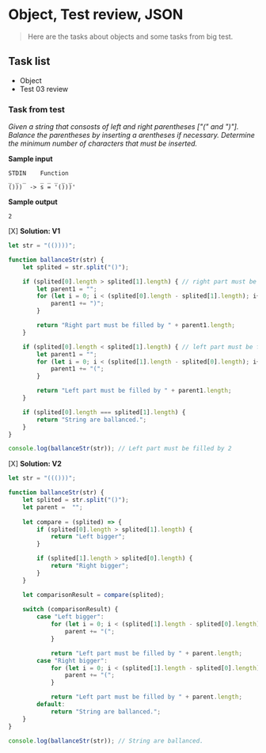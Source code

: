 # Object, Test review, JSON

> Here are the tasks about objects and some tasks from big test.

## Task list

- Object
- Test 03 review

### Task from test

_Given a string that consosts of left and right parentheses ["(" and ")"]. Balance the parentheses by inserting a arentheses if necessary. Determine the minimum number of characters that must be inserted._

**Sample input**

```
STDIN    Function
_ _ _    _ _ _ _ _
()))  -> s = '()))'
```
**Sample output**
```
2
```
[X] **Solution: V1**

```Javascript
let str = "(())))";

function ballanceStr(str) {
	let splited = str.split("()");

	if (splited[0].length > splited[1].length) { // right part must be filled
		let parent1 = "";
		for (let i = 0; i < (splited[0].length - splited[1].length); i++) {
			parent1 += ")";
		}

		return "Right part must be filled by " + parent1.length;
	}

	if (splited[0].length < splited[1].length) { // left part must be filled
		let parent1 = "";
		for (let i = 0; i < (splited[1].length - splited[0].length); i++) {
			parent1 += "(";
		}

		return "Left part must be filled by " + parent1.length;
	}

	if (splited[0].length === splited[1].length) {
		return "String are ballanced.";
	}
}

console.log(ballanceStr(str)); // Left part must be filled by 2
```
[X] **Solution: V2**

```Javascript
let str = "((()))";

function ballanceStr(str) {
	let splited = str.split("()");
	let parent =  "";
	
	let compare = (splited) => {
		if (splited[0].length > splited[1].length) {
			return "Left bigger";
		}

		if (splited[1].length > splited[0].length) {
			return "Right bigger";
		}
	}

	let comparisonResult = compare(splited);
	
	switch (comparisonResult) {
		case "Left bigger":
			for (let i = 0; i < (splited[1].length - splited[0].length); i++) {
				parent += "(";
			}

			return "Left part must be filled by " + parent.length;
		case "Right bigger":
			for (let i = 0; i < (splited[1].length - splited[0].length); i++) {
				parent += "(";
			}

			return "Left part must be filled by " + parent.length;
		default:
			return "String are ballanced.";
	}
}

console.log(ballanceStr(str)); // String are ballanced.
```